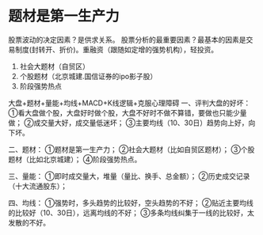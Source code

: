 # 题材是第一生产力

股票波动的决定因素？是供求关系。
股票分析的最重要因素？最基本的因素是交易制度(封转开、折价)。重融资（跟随如定增的强势机构），轻投资。

1. 社会大题材（自贸区）
2. 个股题材（北京城建.国信证券的ipo影子股）
3. 阶段强势热点

大盘+题材+量能+均线+MACD+K线逻辑+克服心理障碍
一、评判大盘的好坏：
①看大盘做个股，大盘好时做个股，大盘不好时不做不算错，要做也只能少量做；
②成交量大好，成交量低迷坏；
③主要均线（10、30日）趋势向上好，向下坏。

二、题材：
①题材是第一生产力；
②社会大题材（比如自贸区题材）；
③个股题材（比如北京城建）；
④阶段强势热点。

三、量能：
①即时成交量大，堆量（量比、换手、总金额）；
②历史成交记录（十大流通股东）；

四、均线：
①强势时，多头趋势的比较好，空头趋势的不好；
②贴近主要均线的比较好（10、30日），远离均线的不好；
③多条均线纠集于一线的比较好，太发散的不好。
